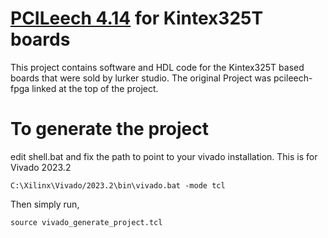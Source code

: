 [PCILeech 4.14](https://github.com/ufrisk/pcileech-fpga) for Kintex325T boards
=================
This project contains software and HDL code for the Kintex325T based boards that were sold by lurker studio.
The original Project was pcileech-fpga linked at the top of the project.

# To generate the project


edit shell.bat and fix the path to point to your vivado installation.
This is for Vivado 2023.2


``C:\Xilinx\Vivado/2023.2\bin\vivado.bat -mode tcl``

Then simply run, 

```source vivado_generate_project.tcl```